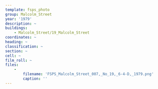 ```yaml
---
template: fsps_photo
group: Malcolm_Street
year: '1979'
description: ~
buildings:
    - Malcolm_Street/19_Malcolm_Street
coordinates: ~
heading: ~
classification: ~
section: ~
cell: ~
film_roll: ~
files:
    -
        filename: 'FSPS_Malcolm_Street_007,_No_19,_6-4-D,_1979.png'
        caption: ''
---
```

